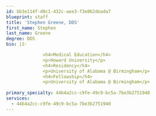 ```yaml
---
id: bb3e114f-d0c1-432c-aee3-f3e062deada7
blueprint: staff
title: 'Stephen Greene, DDS'
first_name: Stephen
last_name: Greene
degree: DDS
bio: |2-

              <h4>Medical Education</h4>
              <p>Howard University</p>
              <h4>Residency</h4>
              <p>University of Alabama @ Birmingham</p>
              <h4>Fellowship</h4>
              <p>University of Alabama @ Birmingham</p>
          
primary_specialty: 44b4a2cc-c9fe-49c9-bc5a-7be3b2751940
services:
  - 44b4a2cc-c9fe-49c9-bc5a-7be3b2751940
---
```

